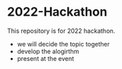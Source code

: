 # 2022-Hackathon

This repository is for 2022 hackathon. 

- we will decide the topic together
- develop the alogirthm
- present at the event



